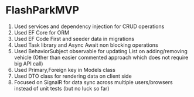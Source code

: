 # FlashParkMVP

1. Used services and dependency injection for CRUD operations
2. Used EF Core for ORM
3. Used EF Code First and seeder data in migrations
4. Used Task library and Async Await non blocking operations
5. Used BehaviorSubject observable for updating List on adding/removing vehicle (Other than easier commented approach which does not require big API call)
6. Used Primary,Foreign key in Models class
7. Used DTO class for rendering data on client side
8. Focused on SignalR for data sync across multiple users/browsers instead of unit tests (but no luck so far)
